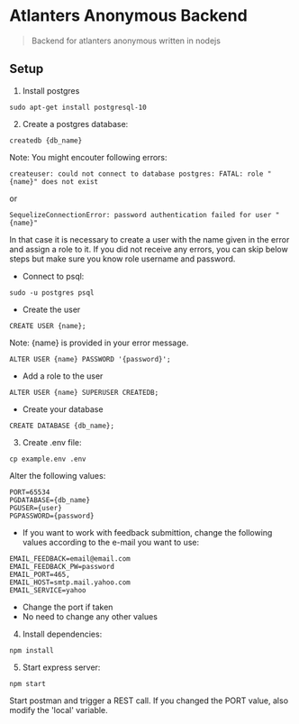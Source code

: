 # Atlanters Anonymous Backend

> Backend for atlanters anonymous written in nodejs

## Setup

1. Install postgres
```
sudo apt-get install postgresql-10
```
2. Create a postgres database:
```
createdb {db_name}
```
Note: You might encouter following errors:
```
createuser: could not connect to database postgres: FATAL: role "{name}" does not exist
```
or 
```
SequelizeConnectionError: password authentication failed for user "{name}"
```
In that case it is necessary to create a user with the name given in the error and assign a role to it. If you did not receive any errors, you can skip below steps but make sure you know role username and password.
- Connect to psql:
```
sudo -u postgres psql
```
- Create the user
```
CREATE USER {name};
```
Note: {name} is provided in your error message.
```
ALTER USER {name} PASSWORD '{password}';
```
- Add a role to the user
```
ALTER USER {name} SUPERUSER CREATEDB;
```
- Create your database
```
CREATE DATABASE {db_name};
```
3. Create .env file:
```
cp example.env .env
```
Alter the following values:
```
PORT=65534
PGDATABASE={db_name}
PGUSER={user}
PGPASSWORD={password}
```
- If you want to work with feedback submittion, change the following values according to the e-mail you want to use:
```
EMAIL_FEEDBACK=email@email.com
EMAIL_FEEDBACK_PW=password
EMAIL_PORT=465,
EMAIL_HOST=smtp.mail.yahoo.com
EMAIL_SERVICE=yahoo
```
- Change the port if taken
- No need to change any other values
4. Install dependencies:
```
npm install
```
5. Start express server:
```
npm start
```
Start postman and trigger a REST call. If you changed the PORT value, also modify the 'local' variable.